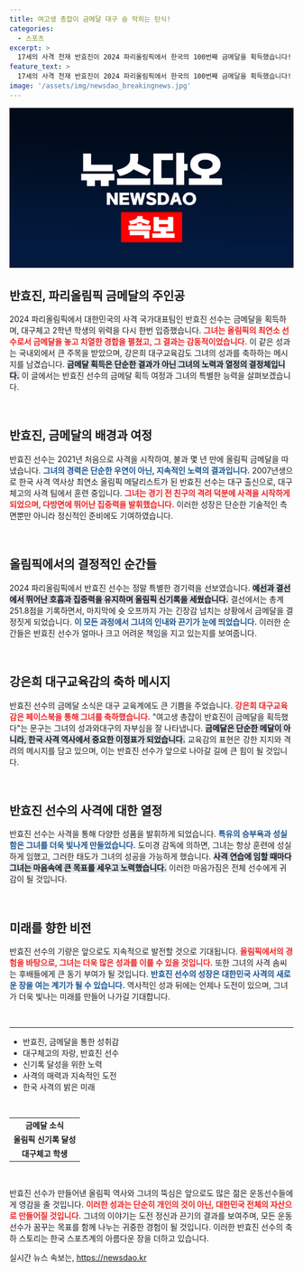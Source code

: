 ```yaml
---
title: 여고생 총잡이 금메달 대구 숨 막히는 탄식!
categories:
  - 스포츠
excerpt: >
  17세의 사격 천재 반효진이 2024 파리올림픽에서 한국의 100번째 금메달을 획득했습니다! 대구 교육감도 축하하며 감격의 순간을 공유했습니다. 그의 놀라운 성과 뒤에는 성실한 훈련과 강한 집중력이 있었습니다.
feature_text: >
  17세의 사격 천재 반효진이 2024 파리올림픽에서 한국의 100번째 금메달을 획득했습니다! 대구 교육감도 축하하며 감격의 순간을 공유했습니다. 그의 놀라운 성과 뒤에는 성실한 훈련과 강한 집중력이 있었습니다.
image: '/assets/img/newsdao_breakingnews.jpg'
---
```


<p><img src="/assets/img/newsdao_breakingnews.jpg" alt="cryptoinkorea 속보" /></p>

<h2 data-ke-size="size26">반효진, 파리올림픽 금메달의 주인공</h2>

<p data-ke-size="size16">2024 파리올림픽에서 대한민국의 사격 국가대표팀인 반효진 선수는 금메달을 획득하며, 대구체고 2학년 학생의 위력을 다시 한번 입증했습니다. <b><span style="color: #ee2323;">그녀는 올림픽의 최연소 선수로서 금메달을 놓고 치열한 경합을 펼쳤고, 그 결과는 감동적이었습니다.</span></b> 이 같은 성과는 국내외에서 큰 주목을 받았으며, 강은희 대구교육감도 그녀의 성과를 축하하는 메시지를 남겼습니다. <b><span style="background-color: #21538527;">금메달 획득은 단순한 결과가 아닌 그녀의 노력과 열정의 결정체입니다.</span></b> 이 글에서는 반효진 선수의 금메달 획득 여정과 그녀의 특별한 능력을 살펴보겠습니다.</p>

<p data-ke-size="size16">&nbsp;</p>

<h2 data-ke-size="size26">반효진, 금메달의 배경과 여정</h2>

<p data-ke-size="size16">반효진 선수는 2021년 처음으로 사격을 시작하여, 불과 몇 년 만에 올림픽 금메달을 따냈습니다. <b><span style="color: #1a5490;">그녀의 경력은 단순한 우연이 아닌, 지속적인 노력의 결과입니다.</span></b> 2007년생으로 한국 사격 역사상 최연소 올림픽 메달리스트가 된 반효진 선수는 대구 출신으로, 대구체고의 사격 팀에서 훈련 중입니다. <b><span style="color: #ee2323;">그녀는 경기 전 친구의 격려 덕분에 사격을 시작하게 되었으며, 다방면에 뛰어난 집중력을 발휘했습니다.</span></b> 이러한 성장은 단순한 기술적인 측면뿐만 아니라 정신적인 준비에도 기여하였습니다.</p>

<p data-ke-size="size16">&nbsp;</p>

<h2 data-ke-size="size26">올림픽에서의 결정적인 순간들</h2>

<p data-ke-size="size16">2024 파리올림픽에서 반효진 선수는 정말 특별한 경기력을 선보였습니다. <b><span style="background-color: #21538527;">예선과 결선에서 뛰어난 호흡과 집중력을 유지하며 올림픽 신기록을 세웠습니다.</span></b> 결선에서는 총계 251.8점을 기록하면서, 마지막에 슛 오프까지 가는 긴장감 넘치는 상황에서 금메달을 결정짓게 되었습니다. <b><span style="color: #1a5490;">이 모든 과정에서 그녀의 인내와 끈기가 눈에 띄었습니다.</span></b> 이러한 순간들은 반효진 선수가 얼마나 크고 어려운 책임을 지고 있는지를 보여줍니다.</p>

<p data-ke-size="size16">&nbsp;</p>

<h2 data-ke-size="size26">강은희 대구교육감의 축하 메시지</h2>

<p data-ke-size="size16">반효진 선수의 금메달 소식은 대구 교육계에도 큰 기쁨을 주었습니다. <b><span style="color: #ee2323;">강은희 대구교육감은 페이스북을 통해 그녀를 축하했습니다.</span></b> "여고생 총잡이 반효진이 금메달을 획득했다"는 문구는 그녀의 성과와대구의 자부심을 잘 나타냅니다. <b><span style="background-color: #21538527;">금메달은 단순한 메달이 아니라, 한국 사격 역사에서 중요한 이정표가 되었습니다.</span></b> 교육감의 표현은 강한 지지와 격려의 메시지를 담고 있으며, 이는 반효진 선수가 앞으로 나아갈 길에 큰 힘이 될 것입니다.</p>

<p data-ke-size="size16">&nbsp;</p>

<h2 data-ke-size="size26">반효진 선수의 사격에 대한 열정</h2>

<p data-ke-size="size16">반효진 선수는 사격을 통해 다양한 성품을 발휘하게 되었습니다. <b><span style="color: #1a5490;">특유의 승부욕과 성실함은 그녀를 더욱 빛나게 만들었습니다.</span></b> 도미경 감독에 의하면, 그녀는 항상 훈련에 성실하게 임했고, 그러한 태도가 그녀의 성공을 가능하게 했습니다. <b><span style="background-color: #21538527;">사격 연습에 임할 때마다 그녀는 마음속에 큰 목표를 세우고 노력했습니다.</span></b> 이러한 마음가짐은 전체 선수에게 귀감이 될 것입니다.</p>

<p data-ke-size="size16">&nbsp;</p>

<h2 data-ke-size="size26">미래를 향한 비전</h2>

<p data-ke-size="size16">반효진 선수의 기량은 앞으로도 지속적으로 발전할 것으로 기대됩니다. <b><span style="color: #ee2323;">올림픽에서의 경험을 바탕으로, 그녀는 더욱 많은 성과를 이룰 수 있을 것입니다.</span></b> 또한 그녀의 사격 솜씨는 후배들에게 큰 동기 부여가 될 것입니다. <b><span style="color: #1a5490;">반효진 선수의 성장은 대한민국 사격의 새로운 장을 여는 계기가 될 수 있습니다.</span></b> 역사적인 성과 뒤에는 언제나 도전이 있으며, 그녀가 더욱 빛나는 미래를 만들어 나가길 기대합니다.</p>

<p data-ke-size="size16">&nbsp;</p>

<hr>

<ul>
    <li>반효진, 금메달을 통한 성취감</li>
    <li>대구체고의 자랑, 반효진 선수</li>
    <li>신기록 달성을 위한 노력</li>
    <li>사격의 매력과 지속적인 도전</li>
    <li>한국 사격의 밝은 미래</li>
</ul>

<p data-ke-size="size16">&nbsp;</p>

<table style="width:100%;">
    <tr>
        <td style="text-align: center; height: 17px;"><b>금메달 소식</b></td>
    </tr>
    <tr>
        <td style="text-align: center; height: 17px;"><b>올림픽 신기록 달성</b></td>
    </tr>
    <tr>
        <td style="text-align: center; height: 17px;"><b>대구체고 학생</b></td>
    </tr>
</table>

<p data-ke-size="size16">&nbsp;</p>

<p data-ke-size="size16">반효진 선수가 만들어낸 올림픽 역사와 그녀의 뚝심은 앞으로도 많은 젊은 운동선수들에게 영감을 줄 것입니다. <b><span style="color: #ee2323;">이러한 성과는 단순히 개인의 것이 아닌, 대한민국 전체의 자산으로 만들어질 것입니다.</span></b> 그녀의 이야기는 도전 정신과 끈기의 결과를 보여주며, 모든 운동선수가 꿈꾸는 목표를 함께 나누는 귀중한 경험이 될 것입니다. 이러한 반효진 선수의 축하 스토리는 한국 스포츠계의 아름다운 장을 더하고 있습니다. </p>
실시간 뉴스 속보는, <a href="https://newsdao.kr" rel="dofollow">https://newsdao.kr</a>


